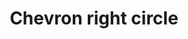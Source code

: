 ---
title: Chevron right circle
tags: ["chevron", "right", "circle", "direction", "pointer"]
icon: chevron-right-circle
svg: '<svg xmlns="http://www.w3.org/2000/svg" width="24" height="24" fill="none" viewBox="0 0 24 24" stroke-width="1.5" stroke-linecap="round" stroke-linejoin="round" stroke="currentColor"><path d="m10.75 8.5 3.5 3.5-3.5 3.5"/><circle cx="12" cy="12" r="9"/></svg>'
---